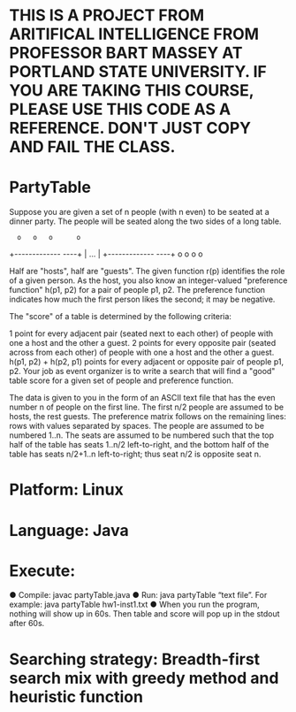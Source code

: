 # THIS IS A PROJECT FROM ARITIFICAL INTELLIGENCE FROM PROFESSOR BART MASSEY AT PORTLAND STATE UNIVERSITY. IF YOU ARE TAKING THIS COURSE, PLEASE USE THIS CODE AS A REFERENCE. DON'T JUST COPY AND FAIL THE CLASS. 

# PartyTable
Suppose you are given a set of n people (with n even) to be seated at a dinner party. The people will be seated along the two sides of a long table.

      o   o   o      o
   +-------------   ----+
   |             ...    | 
   +-------------   ----+ 
      o   o   o      o
      

Half are "hosts", half are "guests". The given function r(p) identifies the role of a given person.
As the host, you also know an integer-valued "preference function" h(p1, p2) for a pair of people p1, p2. The preference function indicates how much the first person likes the second; it may be negative.

The "score" of a table is determined by the following criteria:

1 point for every adjacent pair (seated next to each other) of people with one a host and the other a guest.
2 points for every opposite pair (seated across from each other) of people with one a host and the other a guest.
h(p1, p2) + h(p2, p1) points for every adjacent or opposite pair of people p1, p2.
Your job as event organizer is to write a search that will find a "good" table score for a given set of people and preference function.

The data is given to you in the form of an ASCII text file that has the even number n of people on the first line. The first n/2 people are assumed to be hosts, the rest guests. The preference matrix follows on the remaining lines: rows with values separated by spaces. The people are assumed to be numbered 1..n. The seats are assumed to be numbered such that the top half of the table has seats 1..n/2 left-to-right, and the bottom half of the table has seats n/2+1..n left-to-right; thus seat n/2 is opposite seat n.

# Platform: Linux  
# Language: Java 
# Execute: 
  ● Compile: javac partyTable.java 
  ● Run: ​java partyTable “text file”.  For example: java​ partyTable hw1-inst1.txt 
  ● When you run the program, nothing will show up in 60s. Then table and score will pop up in the stdout after 60s. 

# Searching strategy​: Breadth-first search mix with greedy method and heuristic function
